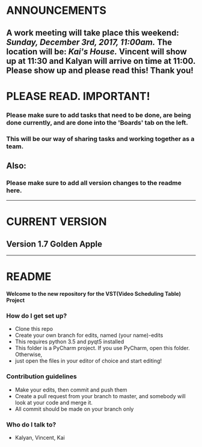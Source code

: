 # ANNOUNCEMENTS #

## A work meeting will take place this weekend: *Sunday, December 3rd, 2017, 11:00am.* The location will be: *Kai's House.* Vincent will show up at 11:30 and Kalyan will arrive on time at 11:00. Please show up and please read this! Thank you! ##



# PLEASE READ. IMPORTANT!


### Please make sure to add tasks that need to be done, are being done currently, and are done into the 'Boards' tab on the left.

### This will be our way of sharing tasks and working together as a team.

## Also:

### Please make sure to add all version changes to the readme here.

---

# CURRENT VERSION

## Version 1.7 Golden Apple

---

# README

#### Welcome to the new repository for the VST(Video Scheduling Table) Project

### How do I get set up?

  - Clone this repo
  - Create your own branch for edits, named (your name)-edits
  - This requires python 3.5 and pyqt5 installed
  - This folder is a PyCharm project. If you use PyCharm, open this
    folder. Otherwise,
  - just open the files in your editor of choice and start editing\!

### Contribution guidelines

  - Make your edits, then commit and push them
  - Create a pull request from your branch to master, and somebody will
    look at your code and merge it.
  - All commit should be made on your branch only

### Who do I talk to?

  - Kalyan, Vincent, Kai
